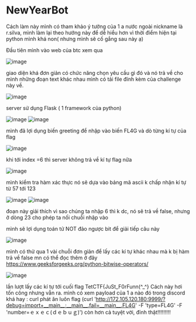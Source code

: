 # **NewYearBot**
Cách làm này mình có tham khảo ý tưởng của 1 a nước ngoài nickname là r.silva, mình làm lại theo hướng này để dễ hiểu hơn vì thời điểm hiện tại python mình khá non( nhưng mình sẽ cố gắng sau này ạ)

Đầu tiên mình vào web của btc xem qua 

![image](https://user-images.githubusercontent.com/85442500/210755169-bf746d82-4768-4c96-846e-01c1fc3a675f.png)

giao diện khá đơn giản có chức năng chọn yêu cầu gì đó và nó trả về cho mình những đoạn text khác nhau
mình có tải file đính kèm của challenge này về.

![image](https://user-images.githubusercontent.com/85442500/210755742-8e4d62c7-bc5b-4ba3-b48d-0dd1c9d9ea64.png)

server sử dụng Flask ( 1 framework của python)

![image](https://user-images.githubusercontent.com/85442500/210757093-2b4b9bb2-872c-403b-b559-9dedfccaa1d9.png)
![image](https://user-images.githubusercontent.com/85442500/210757188-2b3baf2b-8abc-4963-8cf9-c5f7b05b10ff.png)

mình đã lợi dụng biến greeting để nhập vào biến FL4G và dò từng kí tự của flag

![image](https://user-images.githubusercontent.com/85442500/210757478-f2f6aa9a-ef0b-4932-b7b1-b951e7af8b3d.png)

khi tới index =6 thì server không trả về kí tự flag nữa

![image](https://user-images.githubusercontent.com/85442500/210757997-de6fe856-7c9a-416f-941c-5345a5f38232.png)

mình kiểm tra hàm xác thực nó sẽ dựa vào bảng mã ascii k chấp nhận kí tự từ 57 tới 123

![image](https://user-images.githubusercontent.com/85442500/210758343-8d05bd1c-04da-4cc4-8a42-32d87771076b.png)
![image](https://user-images.githubusercontent.com/85442500/210759034-2ee55493-ec02-4653-adab-f1cdb4eec964.png)

đoạn này giải thích vì sao chúng ta nhập 6 thì k dc, nó sẽ trả về false, nhưng ở dòng 23 cho phép ta nối chuỗi nhập vào

mình sẽ lợi dụng toán tử NOT đảo ngược bit để giải tiếp câu này

![image](https://user-images.githubusercontent.com/85442500/210760019-66e9ca55-e000-4f62-9165-862032dee233.png)

mình có thử qua 1 vài chuỗi đơn giản để lấy các kí tự khác nhau mà k bị hàm trả về false
mn có thể đọc thêm ở đây https://www.geeksforgeeks.org/python-bitwise-operators/

![image](https://user-images.githubusercontent.com/85442500/210760356-cd403238-077b-4672-b070-be1ca12bb20b.png)

lần lượt lấy các kí tự tới cuối flag
TetCTF{JuSt_F0rFunn(^_^}
Cách này hơi tốn công nhưng vẫn ra.
mình có xem payload của 1 a nào đó trong discord khá hay : curl phát ăn luôn flag (curl 'http://172.105.120.180:9999/?debug=import+__main__;__main__.fail=__main__.FL4G' -F 'type=FL4G' -F 'number=ｅｘｅｃ(ｄｅｂｕｇ)')
còn hơn cả tuyệt vời, đỉnh thật!!!!!!!!!
  
